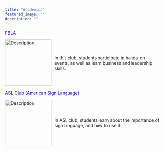 ```yaml
---
title: "Academics"
featured_image: ''
description: ""
---
```

<p style="color:blue;">FBLA</p>
</div>

<div style="display: flex; align-items: center;">
  <img src="https://storage.googleapis.com/stateless-mountainmedianews-co/sites/19/2024/08/1-BMS-FBLA-team.jpg" alt="Description" style="width: 150px; margin-right: 10px;">
  <p>In this club, students participate in hands-on events, as well as learn business and leadership skills.</p>
</div>

<p style="color:blue;">ASL Club (American Sign Language)</p>
</div>

<div style="display: flex; align-items: center;">
  <img src="https://t3.ftcdn.net/jpg/02/96/60/70/360_F_296607002_qXcuGBZXQdD5z7NY4ofXNlskMUNItNYZ.jpg" alt="Description" style="width: 150px; margin-right: 10px;">
  <p>In ASL club, students learn about the importance of sign language, and how to use it.</p>
</div>